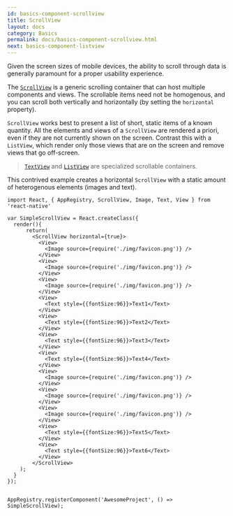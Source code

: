 ```yaml
---
id: basics-component-scrollview
title: ScrollView
layout: docs
category: Basics
permalink: docs/basics-component-scrollview.html
next: basics-component-listview
---
```


Given the screen sizes of mobile devices, the ability to scroll through data is generally paramount for a proper usability experience.

The [`ScrollView`](/react-native/docs/scrollview.html) is a generic scrolling container that can host multiple components and views. The scrollable items need not be homogenous, and you can scroll both vertically and horizontally (by setting the `horizontal` property).

`ScrollView` works best to present a list of short, static items of a known quantity. All the elements and views of a `ScrollView` are rendered a priori, even if they are not currently shown on the screen. Contrast this with a `ListView`, which render only those views that are on the screen and remove views that go off-screen.

> [`TextView`](/react-native/docs/basics-component-textview.html) and [`ListView`](/react-native/docs/basics-component-listview.html) are specialized scrollable containers.

This contrived example creates a horizontal `ScrollView` with a static amount of heterogenous elements (images and text).

```ReactNativeWebPlayer
import React, { AppRegistry, ScrollView, Image, Text, View } from 'react-native'

var SimpleScrollView = React.createClass({
  render(){
      return(
        <ScrollView horizontal={true}>
          <View>
            <Image source={require('./img/favicon.png')} />
          </View>
          <View>
            <Image source={require('./img/favicon.png')} />
          </View>
          <View>
            <Image source={require('./img/favicon.png')} />
          </View>
          <View>
            <Text style={{fontSize:96}}>Text1</Text>
          </View>
          <View>
            <Text style={{fontSize:96}}>Text2</Text>
          </View>
          <View>
            <Text style={{fontSize:96}}>Text3</Text>
          </View>
          <View>
            <Text style={{fontSize:96}}>Text4</Text>
          </View>
          <View>
            <Image source={require('./img/favicon.png')} />
          </View>
          <View>
            <Image source={require('./img/favicon.png')} />
          </View>
          <View>
            <Image source={require('./img/favicon.png')} />
          </View>
          <View>
            <Text style={{fontSize:96}}>Text5</Text>
          </View>
          <View>
            <Text style={{fontSize:96}}>Text6</Text>
          </View>
        </ScrollView>
    );
  }
});


AppRegistry.registerComponent('AwesomeProject', () => SimpleScrollView);
```

